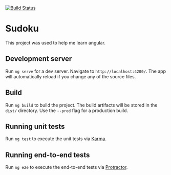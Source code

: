 [![Build Status](https://dev.azure.com/aaronde314/aaronde314/_apis/build/status/AaronE314.Sudoku?branchName=master)](https://dev.azure.com/aaronde314/aaronde314/_build/latest?definitionId=1&branchName=master)

# Sudoku

This project was used to help me learn angular. 

## Development server

Run `ng serve` for a dev server. Navigate to `http://localhost:4200/`. The app will automatically reload if you change any of the source files.

## Build

Run `ng build` to build the project. The build artifacts will be stored in the `dist/` directory. Use the `--prod` flag for a production build.

## Running unit tests

Run `ng test` to execute the unit tests via [Karma](https://karma-runner.github.io).

## Running end-to-end tests

Run `ng e2e` to execute the end-to-end tests via [Protractor](http://www.protractortest.org/).
